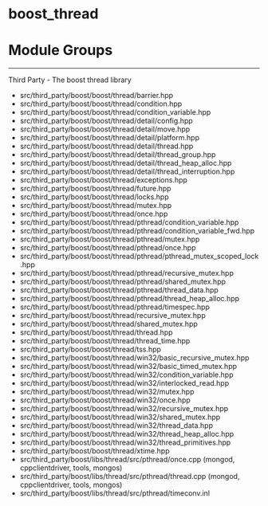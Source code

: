 # boost\_thread

# Module Groups

-------------

Third Party - The boost thread library

- src/third\_party/boost/boost/thread/barrier.hpp
- src/third\_party/boost/boost/thread/condition.hpp
- src/third\_party/boost/boost/thread/condition\_variable.hpp
- src/third\_party/boost/boost/thread/detail/config.hpp
- src/third\_party/boost/boost/thread/detail/move.hpp
- src/third\_party/boost/boost/thread/detail/platform.hpp
- src/third\_party/boost/boost/thread/detail/thread.hpp
- src/third\_party/boost/boost/thread/detail/thread\_group.hpp
- src/third\_party/boost/boost/thread/detail/thread\_heap\_alloc.hpp
- src/third\_party/boost/boost/thread/detail/thread\_interruption.hpp
- src/third\_party/boost/boost/thread/exceptions.hpp
- src/third\_party/boost/boost/thread/future.hpp
- src/third\_party/boost/boost/thread/locks.hpp
- src/third\_party/boost/boost/thread/mutex.hpp
- src/third\_party/boost/boost/thread/once.hpp
- src/third\_party/boost/boost/thread/pthread/condition\_variable.hpp
- src/third\_party/boost/boost/thread/pthread/condition\_variable\_fwd.hpp
- src/third\_party/boost/boost/thread/pthread/mutex.hpp
- src/third\_party/boost/boost/thread/pthread/once.hpp
- src/third\_party/boost/boost/thread/pthread/pthread\_mutex\_scoped\_lock.hpp
- src/third\_party/boost/boost/thread/pthread/recursive\_mutex.hpp
- src/third\_party/boost/boost/thread/pthread/shared\_mutex.hpp
- src/third\_party/boost/boost/thread/pthread/thread\_data.hpp
- src/third\_party/boost/boost/thread/pthread/thread\_heap\_alloc.hpp
- src/third\_party/boost/boost/thread/pthread/timespec.hpp
- src/third\_party/boost/boost/thread/recursive\_mutex.hpp
- src/third\_party/boost/boost/thread/shared\_mutex.hpp
- src/third\_party/boost/boost/thread/thread.hpp
- src/third\_party/boost/boost/thread/thread\_time.hpp
- src/third\_party/boost/boost/thread/tss.hpp
- src/third\_party/boost/boost/thread/win32/basic\_recursive\_mutex.hpp
- src/third\_party/boost/boost/thread/win32/basic\_timed\_mutex.hpp
- src/third\_party/boost/boost/thread/win32/condition\_variable.hpp
- src/third\_party/boost/boost/thread/win32/interlocked\_read.hpp
- src/third\_party/boost/boost/thread/win32/mutex.hpp
- src/third\_party/boost/boost/thread/win32/once.hpp
- src/third\_party/boost/boost/thread/win32/recursive\_mutex.hpp
- src/third\_party/boost/boost/thread/win32/shared\_mutex.hpp
- src/third\_party/boost/boost/thread/win32/thread\_data.hpp
- src/third\_party/boost/boost/thread/win32/thread\_heap\_alloc.hpp
- src/third\_party/boost/boost/thread/win32/thread\_primitives.hpp
- src/third\_party/boost/boost/thread/xtime.hpp
- src/third\_party/boost/libs/thread/src/pthread/once.cpp   (mongod, cppclientdriver, tools, mongos)
- src/third\_party/boost/libs/thread/src/pthread/thread.cpp   (mongod, cppclientdriver, tools, mongos)
- src/third\_party/boost/libs/thread/src/pthread/timeconv.inl
